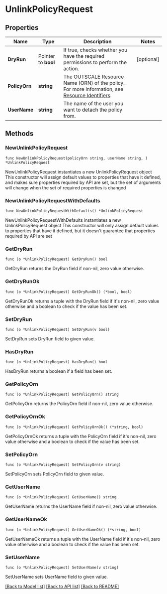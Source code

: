 # UnlinkPolicyRequest

## Properties

Name | Type | Description | Notes
------------ | ------------- | ------------- | -------------
**DryRun** | Pointer to **bool** | If true, checks whether you have the required permissions to perform the action. | [optional] 
**PolicyOrn** | **string** | The OUTSCALE Resource Name (ORN) of the policy. For more information, see [Resource Identifiers](https://docs.outscale.com/en/userguide/Resource-Identifiers.html). | 
**UserName** | **string** | The name of the user you want to detach the policy from. | 

## Methods

### NewUnlinkPolicyRequest

`func NewUnlinkPolicyRequest(policyOrn string, userName string, ) *UnlinkPolicyRequest`

NewUnlinkPolicyRequest instantiates a new UnlinkPolicyRequest object
This constructor will assign default values to properties that have it defined,
and makes sure properties required by API are set, but the set of arguments
will change when the set of required properties is changed

### NewUnlinkPolicyRequestWithDefaults

`func NewUnlinkPolicyRequestWithDefaults() *UnlinkPolicyRequest`

NewUnlinkPolicyRequestWithDefaults instantiates a new UnlinkPolicyRequest object
This constructor will only assign default values to properties that have it defined,
but it doesn't guarantee that properties required by API are set

### GetDryRun

`func (o *UnlinkPolicyRequest) GetDryRun() bool`

GetDryRun returns the DryRun field if non-nil, zero value otherwise.

### GetDryRunOk

`func (o *UnlinkPolicyRequest) GetDryRunOk() (*bool, bool)`

GetDryRunOk returns a tuple with the DryRun field if it's non-nil, zero value otherwise
and a boolean to check if the value has been set.

### SetDryRun

`func (o *UnlinkPolicyRequest) SetDryRun(v bool)`

SetDryRun sets DryRun field to given value.

### HasDryRun

`func (o *UnlinkPolicyRequest) HasDryRun() bool`

HasDryRun returns a boolean if a field has been set.

### GetPolicyOrn

`func (o *UnlinkPolicyRequest) GetPolicyOrn() string`

GetPolicyOrn returns the PolicyOrn field if non-nil, zero value otherwise.

### GetPolicyOrnOk

`func (o *UnlinkPolicyRequest) GetPolicyOrnOk() (*string, bool)`

GetPolicyOrnOk returns a tuple with the PolicyOrn field if it's non-nil, zero value otherwise
and a boolean to check if the value has been set.

### SetPolicyOrn

`func (o *UnlinkPolicyRequest) SetPolicyOrn(v string)`

SetPolicyOrn sets PolicyOrn field to given value.


### GetUserName

`func (o *UnlinkPolicyRequest) GetUserName() string`

GetUserName returns the UserName field if non-nil, zero value otherwise.

### GetUserNameOk

`func (o *UnlinkPolicyRequest) GetUserNameOk() (*string, bool)`

GetUserNameOk returns a tuple with the UserName field if it's non-nil, zero value otherwise
and a boolean to check if the value has been set.

### SetUserName

`func (o *UnlinkPolicyRequest) SetUserName(v string)`

SetUserName sets UserName field to given value.



[[Back to Model list]](../README.md#documentation-for-models) [[Back to API list]](../README.md#documentation-for-api-endpoints) [[Back to README]](../README.md)


